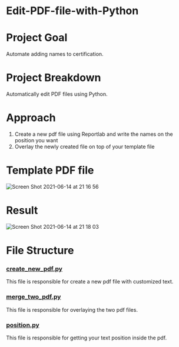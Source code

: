 # Edit-PDF-file-with-Python

# Project Goal
Automate adding names to certification. 

# Project Breakdown 
Automatically edit PDF files using Python.

# Approach 
1. Create a new pdf file using Reportlab and write the names on the position you want 
2. Overlay the newly created file on top of your template file 

# Template PDF file 
![Screen Shot 2021-06-14 at 21 16 56](https://user-images.githubusercontent.com/64785877/121907022-dc7c9b00-cd55-11eb-967b-d7779bfeb3cd.jpg)

# Result 
![Screen Shot 2021-06-14 at 21 18 03](https://user-images.githubusercontent.com/64785877/121907170-0209a480-cd56-11eb-9c19-e684bbbc598f.jpg)


# File Structure 
### [create_new_pdf.py](https://github.com/AiNguyen237/Edit-PDF-file-with-Python/blob/main/create_new_pdf.py)
This file is responsible for create a new pdf file with customized text.

### [merge_two_pdf.py](https://github.com/AiNguyen237/Edit-PDF-file-with-Python/blob/main/merge_two_pdf.py)
This file is responsible for overlaying the two pdf files.

### [position.py](https://github.com/AiNguyen237/Edit-PDF-file-with-Python/blob/main/position.py)
This file is responsible for getting your text position inside the pdf. 
